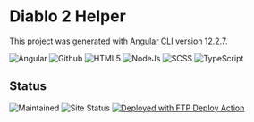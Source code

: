 # Diablo 2 Helper

This project was generated with [Angular CLI](https://github.com/angular/angular-cli) version 12.2.7.

<img alt="Angular" src="https://img.shields.io/badge/Angular-DD0031?style=for-the-badge&logo=angular&logoColor=white">
<img alt="Github" src="https://img.shields.io/badge/Github-24292F?&style=for-the-badge&logo=Github&logoColor=white">
<img alt="HTML5" src="https://img.shields.io/badge/HTML5-E34F26?style=for-the-badge&logo=html5&logoColor=white">
<img alt="NodeJs" src="https://img.shields.io/badge/Node.js-43853D?style=for-the-badge&logo=node.js&logoColor=white">
<img alt="SCSS" src="https://img.shields.io/badge/Sass-BF4080?&style=for-the-badge&logo=Sass&logoColor=white">
<img alt="TypeScript" src="https://img.shields.io/badge/TypeScript-007ACC?style=for-the-badge&logo=typescript&logoColor=white">


## Status
<img alt="Maintained" src="https://img.shields.io/badge/Maintained%3F-yes-green.svg?style=for-the-badge">
<img alt="Site Status" src="https://img.shields.io/website-up-down-green-red/http/cerbrus.nl.svg?style=for-the-badge">
<a href="https://github.com/SamKirkland/FTP-Deploy-Action">
<img alt="Deployed with FTP Deploy Action" src="https://img.shields.io/badge/Deployed With-FTP DEPLOY ACTION-0077b6?style=for-the-badge">
</a>
